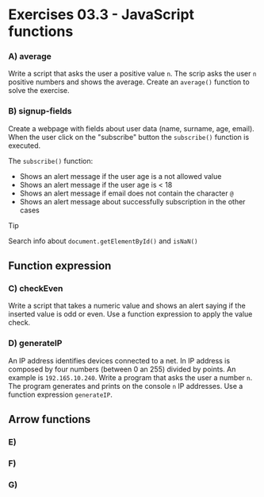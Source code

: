 # Exercises 03.3 - JavaScript functions

### A) average

Write a script that asks the user a positive value `n`. The scrip asks the user `n` positive numbers and shows
the average. Create an `average()` function to solve the exercise.

### B) signup-fields

Create a webpage with fields about user data (name, surname, age, email).
When the user click on the "subscribe" button the `subscribe()` function is executed.

The `subscribe()` function:
* Shows an alert message if the user age is a not allowed value
* Shows an alert message if the user age is < 18
* Shows an alert message if email does not contain the character `@`
* Shows an alert message about successfully subscription in the other cases

>[!TIP]
> Search info about `document.getElementById()` and `isNaN()`

## Function expression

### C) checkEven

Write a script that takes a numeric value and shows an alert saying if the inserted value is odd or even. Use a function
expression to apply the value check.

### D) generateIP

An IP address identifies devices connected to a net. In IP address is composed by four numbers (between 0 an 255) divided
by points. An example is `192.165.10.240`. Write a program that asks the user a number `n`. The program generates and prints
on the console `n` IP addresses. Use a function expression `generateIP`.

## Arrow functions

### E) 

### F)

### G)